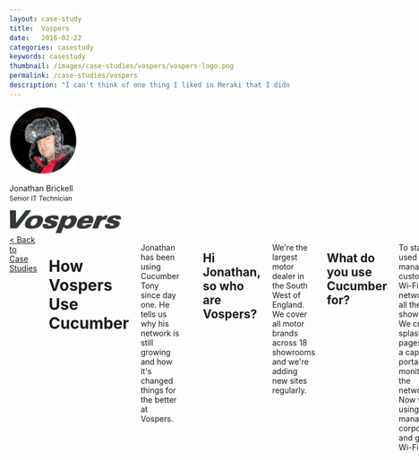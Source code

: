 ```yaml
---
layout: case-study
title:  Vospers
date:   2016-02-22
categories: casestudy
keywords: casestudy
thumbnail: /images/case-studies/vospers/vospers-logo.png
permalink: /case-studies/vospers
description: "I can't think of one thing I liked in Meraki that I didn't get in Cucumber for a fraction of the price."
---
```


<div class="row">
<div class="small-12 medium-3 columns">
<div class="text-center">
<img class="cs-portrait text-center" src="/images/case-studies/vospers/vospers-jonathan.png" width="120px">
<p>Jonathan Brickell <br> <small>Senior IT Technician</small></p>
<img src="/images/case-studies/vospers/vospers-logo.png" width="200px">
</div>
</div>
<div class="small-12 medium-9 columns">
<a href="/case-studies/">< Back to Case Studies</a>
<h1>How Vospers Use Cucumber</h1>
<p>Jonathan has been using Cucumber Tony since day one. He tells us why his network is still growing and how it's changed things for the better at Vospers.</p>

<hr>

<h2>Hi Jonathan, so who are Vospers?</h2>

<p>We're the largest motor dealer in the South West of England. We cover all motor brands across 18 showrooms and we're adding new sites regularly.</p>

<h2>What do you use Cucumber for?</h2>

<p>To start we used it to manage the customer Wi-Fi networks in all the showrooms. We created splash pages and a captive portal and monitored the network. Now we're using it to manage the corporate and guest Wi-Fi.</p>

<h2>What's the best bit of Cucumber?</h2>

<p>Having one pane of glass for all our wireless networks. Now we can create new network SSIDs and passwords across the whole estate in a few clicks. It saves the team a lot of hours setting up and diagnosing issues. If a user has a problem connecting I can quickly check the network status to see if it's a problem with the WiFi or their device.</p>

<div class="text-center">
<h3>"I can't think of one thing I liked in Meraki that I didn't get in Cucumber for a fraction of the price."</h3>
</div>

<h2>Anything else?</h2>

<p>The support. It's by far the best support I've had from a company. The development of the platform has been immense. I can chat to someone who knows their stuff in a few minutes. You can see the transformation from a few years back, and all through that process the team have been there making changes and creating features as soon as you mention something.</p>

<h2>Anything else you'd like to add?</h2>

<p>It gives us everything we need for a lot less than a wireless network from someone like Aruba or Meraki. We tested these alongside Cucumber and they were impressive, but I can't think of one thing I liked in Meraki that I didn't get in Cucumber for a fraction of the price. In comparison the Cucumber platform is a simpler solution which makes it so quick and easy to manage. Since installing Cucumber I've had enough spare time to work on my paper aeroplanes, I'm now the current team leader…</p>

<hr>

<div class="text-center">
<p><i>Cucumber Tony is a cloud based WiFi management platform for businesses. The firmware gives consumer-grade WiFi access points enterprise-like capabilities. Or you can utilise the captive portal solution with your existing infrastructure. Create a free account and check it here <a href="https://cucumberwifi.io">cucumberwifi.io</a></i></p>
<div class="text-center">
<h2>Come join Cucumber</h2>
<a href="https://my.ctapp.io/#/create" class="button success dst">Sign Up</a><br>
<p>Sign-up for Cucumber Tony, it's free for unlimited access points :)</p>
</div>
<hr>
</div>
</div>
</div>
